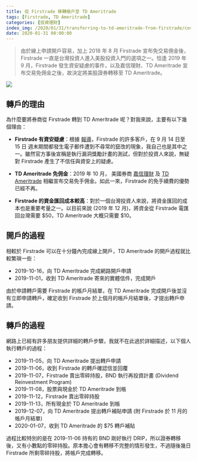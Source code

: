 ```yaml
---
title: 從 Firstrade 移轉帳戶至 TD Ameritrade
tags: [Firstrade, TD Ameritrade]
categories: [投資理財]
index_img: /2020/01/31/transferring-to-td-ameritrade-from-firstrade/cover.jpg
date: 2020-01-31 00:00:00
---
```


> 由於線上申請開戶容易，加上 2018 年 8 月 Firstrade 宣布免交易佣金後，Firstrade 一直是台灣投資人進入美股投資入門的選項之一。恰逢 2019 年 9 月，Firstrade 發生資安疑慮的事件，以及嘉信理財、TD Ameritrade 宣布交易免佣金之後，故決定將美股證券轉移至 TD Ameritrade。

![](./cover.jpg)

<!-- more -->

## 轉戶的理由

為什麼要將券商從 Firstrade 轉到 TD Ameritrade 呢？對我來說，主要有以下幾個理由：

  - **Firstrade 有資安疑慮**：根據 [報導](https://www.ithome.com.tw/news/133101)，Firstrade 的許多客戶，在 9 月 14 日至 15 日 週末期間都發生電子郵件遭到不尋常的竄改的現象，我自己也是其中之一。雖然官方事後宣稱是執行漏洞獎勵計畫的測試，但對於投資人來說，無疑對 Firstrade 產生了不信任與資安上的疑慮。

  - **TD Ameritrade 免佣金**：2019 年 10 月， 美國券商 [嘉信理財](https://pressroom.aboutschwab.com/press-release/corporate-and-financial-news/conjunction-chuck-schwabs-new-book-invested-schwab-remove) 及 [TD Ameritrade](https://www.tdameritrade.com/why-td-ameritrade/free-stock-trading.page) 相繼宣布交易免手佣金。如此一來，Firstrade 的免手續費的優勢已經不再。

  - **Firstrade 的資金匯回成本較高**：對於一個台灣投資人來說，將資金匯回的成本也是重要考量之一。以目前來說 (2019 年 12 月)，將資金從 Firstrade 電匯回台灣需要 $50，TD Ameritrade 大概只需要 $10。

## 開戶的過程

相較於 Firstrade 可以在十分鐘內完成線上開戶，TD Ameritrade 的開戶過程就比較繁瑣一些：
  - 2019-10-16，向 TD Ameritrade 完成網路開戶申請
  - 2019-11-01，收到 TD Ameritrade 寄來的實體信件，完成開戶

由於申請轉戶需要 Firstrade 的帳戶月結單，在 TD Ameritrade 完成開戶後並沒有立即申請轉戶，確定收到 Firstrade 於上個月的帳戶月結單後，才提出轉戶申請。

## 轉戶的過程

網路上已經有許多朋友提供詳細的轉戶步驟，我就不在此過於詳細描述，以下個人執行轉戶的過程：
  - 2019-11-05，向 TD Ameritrade 提出轉戶申請
  - 2019-11-06，收到 Firstrade 的轉戶確認信並回覆
  - 2019-11-07，Firstrade 賣出零碎持股，BND 執行再投資計畫 (Dividend Reinvestment Program)
  - 2019-11-08，股票與現金於 TD Ameritrade 到帳
  - 2019-11-12，Firstrade 賣出零碎持股
  - 2019-11-13，所有現金於 TD Ameritrade 到帳
  - 2019-12-07，向 TD Ameritrade 提出轉戶補貼申請 (附 Firstrade 於 11 月的帳戶月結單)
  - 2020-01-07，收到 TD Ameritrade 的 $75 轉戶補貼 

過程比較特別的是在 2019-11-06 持有的 BND 剛好執行 DRIP，所以證券轉移後，又有小數點的零碎持股。原本擔心會有轉移不完整的情形發生，不過隨後幾日 Firstrade 所剩零碎持股，將帳戶完成轉移。


